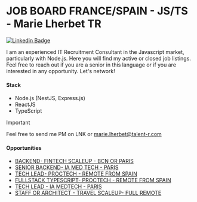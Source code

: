 # JOB BOARD FRANCE/SPAIN - JS/TS - Marie Lherbet TR

[![Linkedin Badge](https://img.shields.io/badge/-Marie%20Lherbet-blue?style=flat&logo=Linkedin&logoColor=white&link=https://www.linkedin.com/in/marie-lherbet-273b9321b/)](https://www.linkedin.com/in/marie-lherbet-273b9321b/)

I am an experienced IT Recruitment Consultant in the Javascript market, particularly with Node.js. Here you will find my active or closed job listings. Feel free to reach out if you are a senior in this language or if you are interested in any opportunity. Let's network!



#### Stack
- Node.js (NestJS, Express.js)
- ReactJS
- TypeScript

> [!IMPORTANT]  
> Feel free to send me PM on LNK or [marie.lherbet@talent-r.com](marie.lherbet@talent-r.com)

#### Opportunities

- [BACKEND- FINTECH SCALEUP - BCN OR PARIS](./opportunities/BACKEND-%20FINTECH%20SCALEUP%20-%20BCN%20OR%20PARIS.md)
- [SENIOR BACKEND- IA MED TECH - PARIS](./opportunities/SENIOR%20BACKEND-%20IA%20MED%20TECH%20-%20PARIS.md)
- [TECH LEAD- PROCTECH - REMOTE FROM SPAIN](./opportunities/SENIOR%20FULLSTACK-%20PROCTECH%20-%20BARCELONE.md)
- [FULLSTACK TYPESCRIPT- PROCTECH - REMOTE FROM SPAIN](./opportunities/SENIOR%20FULLSTACK-%20PROCTECH%20-%20BARCELONE.md)
- [TECH LEAD - IA MEDTECH - PARIS](./opportunities/STAFF%20ENGINEER%20-%20IA%20MEDTECH%20-%20PARIS.md)
- [STAFF OR ARCHITECT - TRAVEL SCALEUP- FULL REMOTE](./opportunities/TECH%20LEAD%20-%20TRAVEL%20SCALEUP-%20FULL%20REMOTE.md)

  
